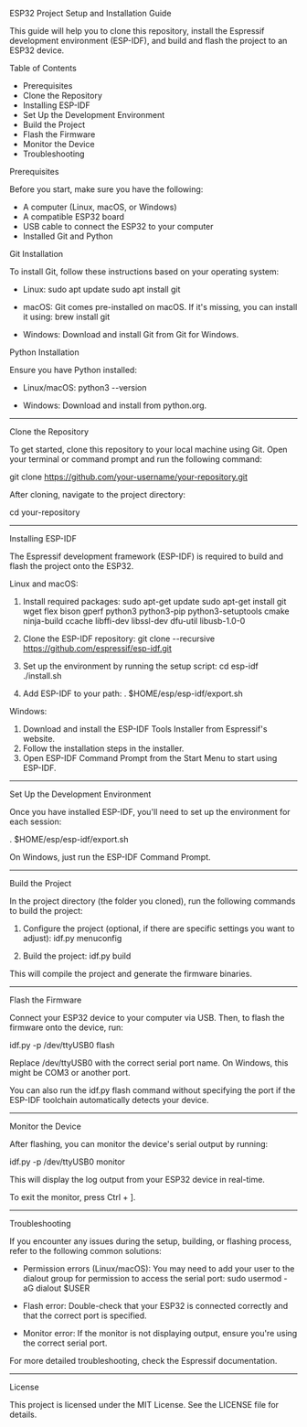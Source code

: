 
ESP32 Project Setup and Installation Guide

This guide will help you to clone this repository, install the Espressif development environment (ESP-IDF), and build and flash the project to an ESP32 device.

Table of Contents
- Prerequisites
- Clone the Repository
- Installing ESP-IDF
- Set Up the Development Environment
- Build the Project
- Flash the Firmware
- Monitor the Device
- Troubleshooting

Prerequisites

Before you start, make sure you have the following:
- A computer (Linux, macOS, or Windows)
- A compatible ESP32 board
- USB cable to connect the ESP32 to your computer
- Installed Git and Python

Git Installation

To install Git, follow these instructions based on your operating system:

- Linux: 
  sudo apt update
  sudo apt install git

- macOS: 
  Git comes pre-installed on macOS. If it's missing, you can install it using:
  brew install git

- Windows: 
  Download and install Git from Git for Windows.

Python Installation

Ensure you have Python installed:

- Linux/macOS:
  python3 --version

- Windows: 
  Download and install from python.org.

---

Clone the Repository

To get started, clone this repository to your local machine using Git. Open your terminal or command prompt and run the following command:

git clone https://github.com/your-username/your-repository.git

After cloning, navigate to the project directory:

cd your-repository

---

Installing ESP-IDF

The Espressif development framework (ESP-IDF) is required to build and flash the project onto the ESP32.

Linux and macOS:

1. Install required packages:
   sudo apt-get update
   sudo apt-get install git wget flex bison gperf python3 python3-pip python3-setuptools cmake ninja-build ccache libffi-dev libssl-dev dfu-util libusb-1.0-0

2. Clone the ESP-IDF repository:
   git clone --recursive https://github.com/espressif/esp-idf.git

3. Set up the environment by running the setup script:
   cd esp-idf
   ./install.sh

4. Add ESP-IDF to your path:
   . $HOME/esp/esp-idf/export.sh

Windows:

1. Download and install the ESP-IDF Tools Installer from Espressif's website.
2. Follow the installation steps in the installer.
3. Open ESP-IDF Command Prompt from the Start Menu to start using ESP-IDF.

---

Set Up the Development Environment

Once you have installed ESP-IDF, you'll need to set up the environment for each session:

. $HOME/esp/esp-idf/export.sh

On Windows, just run the ESP-IDF Command Prompt.

---

Build the Project

In the project directory (the folder you cloned), run the following commands to build the project:

1. Configure the project (optional, if there are specific settings you want to adjust):
   idf.py menuconfig

2. Build the project:
   idf.py build

This will compile the project and generate the firmware binaries.

---

Flash the Firmware

Connect your ESP32 device to your computer via USB. Then, to flash the firmware onto the device, run:

idf.py -p /dev/ttyUSB0 flash

Replace /dev/ttyUSB0 with the correct serial port name. On Windows, this might be COM3 or another port.

You can also run the idf.py flash command without specifying the port if the ESP-IDF toolchain automatically detects your device.

---

Monitor the Device

After flashing, you can monitor the device's serial output by running:

idf.py -p /dev/ttyUSB0 monitor

This will display the log output from your ESP32 device in real-time.

To exit the monitor, press Ctrl + ].

---

Troubleshooting

If you encounter any issues during the setup, building, or flashing process, refer to the following common solutions:

- Permission errors (Linux/macOS): You may need to add your user to the dialout group for permission to access the serial port:
  sudo usermod -aG dialout $USER

- Flash error: Double-check that your ESP32 is connected correctly and that the correct port is specified.

- Monitor error: If the monitor is not displaying output, ensure you're using the correct serial port.

For more detailed troubleshooting, check the Espressif documentation.

---

License

This project is licensed under the MIT License. See the LICENSE file for details.
